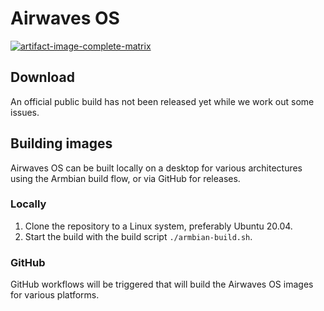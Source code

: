 # Airwaves OS

[![artifact-image-complete-matrix](https://github.com/airframesio/airwaves-os/actions/workflows/artifact-image-complete-matrix.yml/badge.svg)](https://github.com/airframesio/airwaves-os/actions/workflows/artifact-image-complete-matrix.yml)

## Download

An official public build has not been released yet while we work out some issues.

## Building images

Airwaves OS can be built locally on a desktop for various architectures using the Armbian build flow, or via GitHub
for releases.

### Locally

1. Clone the repository to a Linux system, preferably Ubuntu 20.04.
2. Start the build with the build script `./armbian-build.sh`.

### GitHub

GitHub workflows will be triggered that will build the Airwaves OS images for various platforms.

